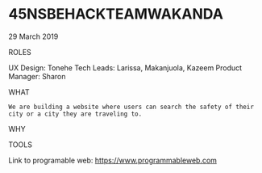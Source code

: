 # 45NSBEHACKTEAMWAKANDA

29 March 2019


ROLES

UX Design: Tonehe
Tech Leads: Larissa, Makanjuola, Kazeem
Product Manager: Sharon

WHAT 

	We are building a website where users can search the safety of their city or a city they are traveling to. 

WHY

TOOLS

Link to programable web: https://www.programmableweb.com
